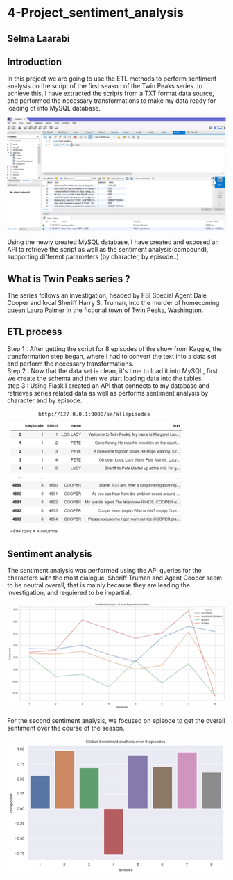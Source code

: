 # 4-Project_sentiment_analysis
## Selma Laarabi
## Introduction
In this project we are going to use the ETL methods to perform sentiment analysis on the script of the first season of the Twin Peaks series.
to achieve this, I have extracted the scripts from a TXT format data source, and performed the necessary transformations to make my data ready for loading ot into MySQL database.

<img width="950" alt="sql" src="images/sql.png">


Using the newly created MySQL database, I have created and exposed an API to retrieve the script as well as the sentiment analysis(compound), supporting different parameters (by character, by episode..)

## What is Twin Peaks series ?
The series follows an investigation, headed by FBI Special Agent Dale Cooper and local Sheriff Harry S. Truman, into the murder of homecoming queen Laura Palmer in the fictional town of Twin Peaks, Washington.
## ETL process 
Step 1 : After getting the script for 8 episodes of the show from Kaggle, the transformation step began, where I had to convert the text into a data set and perform the necessary transformations.    
Step 2 : Now that the data set is clean, it's time to load it into  MySQL, first we create the schema and then we start loading data into the tables.     
step 3 : Using Flask I created an API that connects to my database and retrieves series related data as well as performs sentiment analysis by character and by episode.   


              http://127.0.0.1:9000/sa/allepisodes


<img width="405" alt="df" src="images/df.png">



## Sentiment analysis
The sentiment analysis was performed using the API queries for the characters with the most dialogue, Sheriff Truman and Agent Cooper seem to be neutral overall, that is mainly because they are leading the investigation, and requiered to be impartial.


![sa_charac](images/sa_charac.png)


For the second sentiment analysis, we focused on episode to get the overall sentiment over the course of the season.

![overall](images/overall.png)
